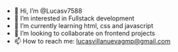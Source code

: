 - 👋 Hi, I’m @Lucasv7588
- 👀 I’m interested in Fullstack development
- 🌱 I’m currently learning html, css and javascript
- 💞️ I’m looking to collaborate on frontend projects
- 📫 How to reach me: lucasvillanuevagmp@gmail.com

<!---
Lucasv7588/Lucasv7588 is a ✨ special ✨ repository because its `README.md` (this file) appears on your GitHub profile.
You can click the Preview link to take a look at your changes.
--->
